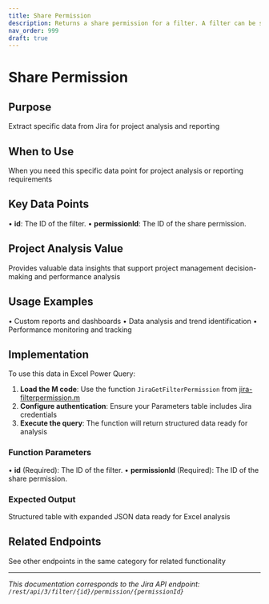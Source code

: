 ```yaml
---
title: Share Permission
description: Returns a share permission for a filter. A filter can be shared with groups, projects, all logged-in users, or the public. Sharing with all logged-in ...
nav_order: 999
draft: true
---
```


# Share Permission

## Purpose
Extract specific data from Jira for project analysis and reporting

## When to Use
When you need this specific data point for project analysis or reporting requirements

## Key Data Points
• **id**: The ID of the filter.
• **permissionId**: The ID of the share permission.

## Project Analysis Value
Provides valuable data insights that support project management decision-making and performance analysis

## Usage Examples
• Custom reports and dashboards
• Data analysis and trend identification
• Performance monitoring and tracking

## Implementation
To use this data in Excel Power Query:

1. **Load the M code**: Use the function `JiraGetFilterPermission` from [jira-filterpermission.m](../assets/jira-filterpermission.m)
2. **Configure authentication**: Ensure your Parameters table includes Jira credentials
3. **Execute the query**: The function will return structured data ready for analysis

### Function Parameters
• **id** (Required): The ID of the filter.
• **permissionId** (Required): The ID of the share permission.

### Expected Output
Structured table with expanded JSON data ready for Excel analysis

## Related Endpoints
See other endpoints in the same category for related functionality

---
*This documentation corresponds to the Jira API endpoint: `/rest/api/3/filter/{id}/permission/{permissionId}`*
